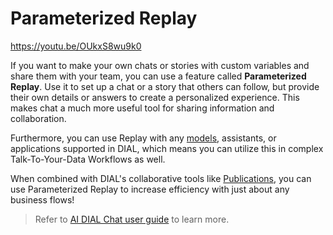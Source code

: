 # Parameterized Replay

https://youtu.be/OUkxS8wu9k0

If you want to make your own chats or stories with custom variables and share them with your team, you can use a feature called **Parameterized Replay**. Use it to set up a chat or a story that others can follow, but provide their own details or answers to create a personalized experience. This makes chat a much more useful tool for sharing information and collaboration. 

Furthermore, you can use Replay with any [models](/docs/platform/2.supported-models.md), assistants, or applications supported in DIAL, which means you can utilize this in complex Talk-To-Your-Data Workflows as well. 

When combined with DIAL's collaborative tools like [Publications](/docs/tutorials/2.devops/1.configuration/1.enable-publications-chat.md), you can use Parameterized Replay to increase efficiency with just about any business flows!

> Refer to [AI DIAL Chat user guide](/docs/tutorials/0.user-guide.md#parameterized-replay) to learn more.
